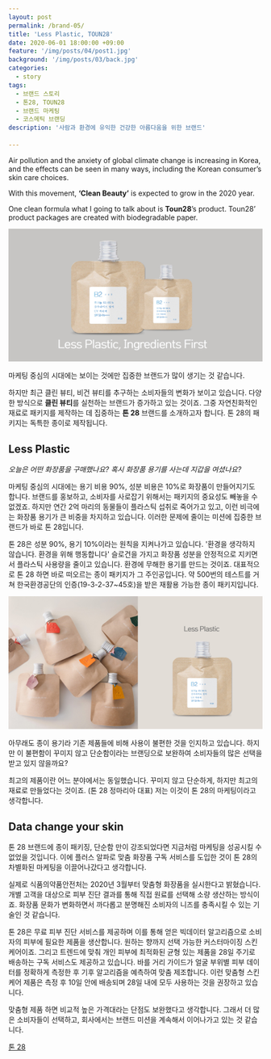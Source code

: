 ```yaml
---
layout: post
permalink: /brand-05/
title: 'Less Plastic, TOUN28'
date: 2020-06-01 18:00:00 +09:00
feature: '/img/posts/04/post1.jpg'
background: '/img/posts/03/back.jpg'
categories:
  - story
tags:
  - 브랜드 스토리
  - 톤28, TOUN28
  - 브랜드 마케팅
  - 코스메틱 브랜딩
description: '사람과 환경에 유익한 건강한 아름다움을 위한 브랜드'

---
```


Air pollution and the anxiety of global climate change is increasing in Korea, and the effects can be seen in many ways, including the Korean consumer’s skin care choices.

With this movement, **‘Clean Beauty’** is expected to grow in the 2020 year.

One clean formula what I going to talk about is **Toun28**’s product. Toun28’ product packages are created with biodegradable paper.



![톤 28](/img/posts/04/post2.jpg)

마케팅 중심의 시대에는 보이는 것에만 집중한 브랜드가 많이 생기는 것 같습니다.

하지만 최근 클린 뷰티, 비건 뷰티를 추구하는 소비자들의 변화가 보이고 있습니다. 다양한 방식으로 **클린 뷰티**를 실천하는 브랜드가 증가하고 있는 것이죠.  그중 자연친화적인 재료로 패키지를 제작하는 데 집중하는 **톤 28** 브랜드를 소개하고자 합니다. 톤 28의 패키지는 독특한 종이로 제작됩니다.



## Less Plastic

*오늘은 어떤 화장품을 구매했나요? 혹시 화장품 용기를 사는데 지갑을 여셨나요?*

마케팅 중심의 시대에는 용기 비용 90%, 성분 비용은 10%로 화장품이 만들어지기도 합니다. 브랜드를 홍보하고, 소비자를 사로잡기 위해서는 패키지의 중요성도 빼놓을 수 없겠죠. 하지만 연간 2억 마리의 동물들이 플라스틱 섭취로 죽어가고 있고, 이런 비극에는 화장품 용기가 큰 비중을 차지하고 있습니다. 이러한 문제에 줄이는 미션에 집중한 브랜드가 바로 톤 28입니다.

톤 28은 성분 90%, 용기 10%이라는 원칙을 지켜나가고 있습니다. '환경을 생각하지 않습니다. 환경을 위해 행동합니다' 슬로건을 가지고 화장품 성분을 안정적으로 지키면서 플라스틱 사용량을 줄이고 있습니다. 환경에 무해한 용기를 만드는 것이죠. 대표적으로 톤 28 하면 바로 떠오르는 종이 패키지가 그 주인공입니다. 약 500번의 테스트를 거쳐 한국환경공단의 인증(19-3-2-37~45호)을 받은 재활용 가능한 종이 패키지입니다.

![종이 패키지](/img/posts/04/post3.jpg)

아무래도 종이 용기라 기존 제품들에 비해 사용이 불편한 것을 인지하고 있습니다. 하지만 이 불편함이 꾸미지 않고 단순함이라는 브랜딩으로 보완하여 소비자들의 많은 선택을 받고 있지 않을까요?

최고의 제품이란 어느 분야에서는 동일했습니다. 꾸미지 않고 단순하게, 하지만 최고의 재료로 만들었다는 것이죠. (톤 28 정마리아 대표) 저는 이것이 톤 28의 마케팅이라고 생각합니다.

##  Data change your skin

톤 28 브랜드에 종이 패키징, 단순함 만이 강조되었다면 지금처럼 마케팅을 성공시킬 수 없었을 것입니다. 이에 플러스 알파로 맞춤 화장품 구독 서비스를 도입한 것이 톤 28의 차별화된 마케팅을 이끌어나갔다고 생각합니다.

실제로 식품의약품안전처는 2020년 3월부터 맞춤형 화장품을 실시한다고 밝혔습니다. 개별 고객을 대상으로 피부 진단 결과를 통해 직접 원료를 선택해 소량 생산하는 방식이죠. 화장품 문화가 변화하면서 까다롭고 분명해진 소비자의 니즈를 충족시킬 수 있는 기술인 것 같습니다.

톤 28은 무료 피부 진단 서비스를 제공하며 이를 통해 얻은 빅데이터 알고리즘으로 소비자의 피부에 필요한 제품을 생산합니다. 원하는 향까지 선택 가능한 커스터마이징 스킨케어이죠. 그리고 트렌드에 맞춰 개인 피부에 최적화된 균형 있는 제품을 28일 주기로 배송하는 구독 서비스도 제공하고 있습니다. 바를 거리 가이드가 얼굴 부위별 피부 데이터를 정확하게 측정한 후 기후 알고리즘을 예측하여 맞춤 제조합니다. 이런 맞춤형 스킨케어 제품은 측정 후 10일 안에 배송되며 28일 내에 모두 사용하는 것을 권장하고 있습니다.

맞춤형 제품 하면 비교적 높은 가격대라는 단점도 보완했다고 생각합니다. 그래서 더 많은 소비자들이 선택하고, 회사에서는 브랜드 미션을 계속해서 이어나가고 있는 것 같습니다.

[톤 28](https://toun28.s3.ap-northeast-2.amazonaws.com/mv/renewal_manufacturing_190709_final.mp4)  
